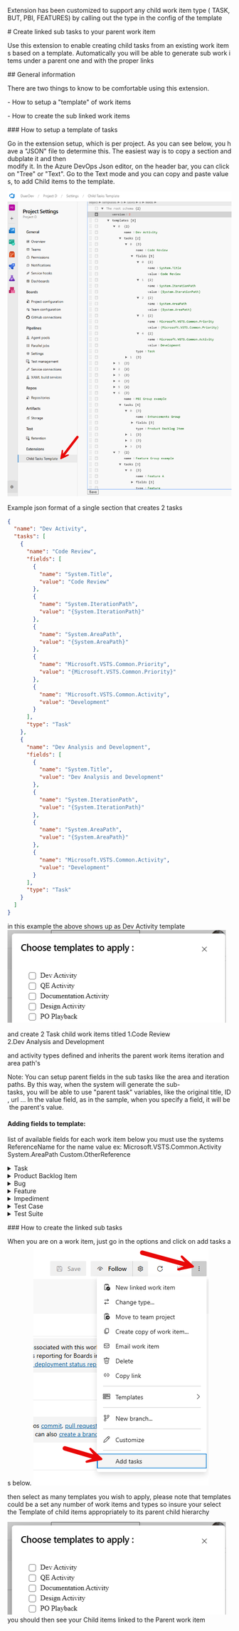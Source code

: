Extension has been customized to support any child work item type ( TASK, BUT, PBI, FEATURES) by calling out the type in the config of the template


# Create linked sub tasks to your parent work item 
  

Use this extension to enable creating child tasks from an existing work items based on a template. Automatically you will be able to generate sub work items under a parent one and with the proper links

  
## General information

  

There are two things to know to be comfortable using this extension.

  

- How to setup a "template" of work items

  

- How to create the sub linked work items

  

### How to setup a template of tasks

  

Go in the extension setup, which is per project. As you can see below, you have a "JSON" file to determine this. The easiest way is to copy a section and dubplate it and then modify it. In the Azure DevOps Json editor, on the header bar, you can click on "Tree" or "Text". Go to the Text mode and you can copy and paste values, to add Child items to the template.

![setup_screen.png](https://github.com/jasonbduer/ChildTasksWITsupport/blob/main/doc/project_setup.png)

  

Example json format of a single section that creates 2 tasks
```json
{
  "name": "Dev Activity",
  "tasks": [
    {
      "name": "Code Review",
      "fields": [
        {
          "name": "System.Title",
          "value": "Code Review"
        },
        {
          "name": "System.IterationPath",
          "value": "{System.IterationPath}"
        },
        {
          "name": "System.AreaPath",
          "value": "{System.AreaPath}"
        },
        {
          "name": "Microsoft.VSTS.Common.Priority",
          "value": "{Microsoft.VSTS.Common.Priority}"
        },
        {
          "name": "Microsoft.VSTS.Common.Activity",
          "value": "Development"
        }
      ],
      "type": "Task"
    },
    {
      "name": "Dev Analysis and Development",
      "fields": [
        {
          "name": "System.Title",
          "value": "Dev Analysis and Development"
        },
        {
          "name": "System.IterationPath",
          "value": "{System.IterationPath}"
        },
        {
          "name": "System.AreaPath",
          "value": "{System.AreaPath}"
        },
        {
          "name": "Microsoft.VSTS.Common.Activity",
          "value": "Development"
        }
      ],
      "type": "Task"
    }
  ]
}
```
  
in this example the above shows up as Dev Activity template
![image.png](https://github.com/jasonbduer/ChildTasksWITsupport/blob/main/doc/SelectTemp.png)

and create 2 Task child work items titled
1.Code Review
2.Dev Analysis and Development

and activity types defined and inherits the parent work items iteration and area path's

Note: You can setup parent fields in the sub tasks like the area and iteration paths. By this way, when the system will generate the sub-tasks, you will be able to use "parent task" variables, like the original title, ID, url ... In the value field, as in the sample, when you specify a field, it will be the parent's value.

#### Adding fields to template:
list of available fields for each work item below you must use the systems ReferenceName for the name value ex:
Microsoft.VSTS.Common.Activity
System.AreaPath
Custom.OtherReference

<details>
  <summary>Task</summary>
       
| FieldName | ReferenceName |
| --- | --- |
| Iteration Path | System.IterationPath |
| Iteration ID | System.IterationId |
| External Link Count | System.ExternalLinkCount |
| Iteration Level 7 | System.IterationLevel7 |
| Iteration Level 6 | System.IterationLevel6 |
| Iteration Level 5 | System.IterationLevel5 |
| Iteration Level 4 | System.IterationLevel4 |
| Iteration Level 3 | System.IterationLevel3 |
| Iteration Level 2 | System.IterationLevel2 |
| Iteration Level 1 | System.IterationLevel1 |
| Area Level 7 | System.AreaLevel7 |
| Area Level 6 | System.AreaLevel6 |
| Area Level 5 | System.AreaLevel5 |
| Area Level 4 | System.AreaLevel4 |
| Area Level 3 | System.AreaLevel3 |
| Area Level 2 | System.AreaLevel2 |
| Area Level 1 | System.AreaLevel1 |
| Team Project | System.TeamProject |
| Parent | System.Parent |
| Remote Link Count | System.RemoteLinkCount |
| Comment Count | System.CommentCount |
| Hyperlink Count | System.HyperLinkCount |
| Attached File Count | System.AttachedFileCount |
| Node Name | System.NodeName |
| Area Path | System.AreaPath |
| Revised Date | System.RevisedDate |
| Changed Date | System.ChangedDate |
| ID | System.Id |
| Area ID | System.AreaId |
| Authorized As | System.AuthorizedAs |
| Title | System.Title |
| State | System.State |
| Authorized Date | System.AuthorizedDate |
| Watermark | System.Watermark |
| Rev | System.Rev |
| Changed By | System.ChangedBy |
| Reason | System.Reason |
| Assigned To | System.AssignedTo |
| Work Item Type | System.WorkItemType |
| Created Date | System.CreatedDate |
| Created By | System.CreatedBy |
| Description | System.Description |
| History | System.History |
| Related Link Count | System.RelatedLinkCount |
| Tags | System.Tags |
| Board Column | System.BoardColumn |
| Board Column Done | System.BoardColumnDone |
| Board Lane | System.BoardLane |
| Priority | Microsoft.VSTS.Common.Priority |
| Remaining Work | Microsoft.VSTS.Scheduling.RemainingWork |
| Backlog Priority | Microsoft.VSTS.Common.BacklogPriority |
| Activity | Microsoft.VSTS.Common.Activity |
| State Change Date | Microsoft.VSTS.Common.StateChangeDate |
| Activated Date | Microsoft.VSTS.Common.ActivatedDate |
| Activated By | Microsoft.VSTS.Common.ActivatedBy |
| Integration Build | Microsoft.VSTS.Build.IntegrationBuild |
| Blocked | Microsoft.VSTS.CMMI.Blocked |
| Closed Date | Microsoft.VSTS.Common.ClosedDate |
| Closed By | Microsoft.VSTS.Common.ClosedBy |
| Resolved By | Microsoft.VSTS.Common.ResolvedBy |
| Resolved Date | Microsoft.VSTS.Common.ResolvedDate |
| Completed Work | Microsoft.VSTS.Scheduling.CompletedWork |
| Original Estimate | Microsoft.VSTS.Scheduling.OriginalEstimate |
| Value Area | Microsoft.VSTS.Common.ValueArea |
</details>
<details>
  <summary>Product Backlog Item</summary>
      
| FieldName | ReferenceName |
| --- | --- |
| Iteration Path | System.IterationPath |
| Iteration ID | System.IterationId |
| External Link Count | System.ExternalLinkCount |
| Iteration Level 7 | System.IterationLevel7 |
| Iteration Level 6 | System.IterationLevel6 |
| Iteration Level 5 | System.IterationLevel5 |
| Iteration Level 4 | System.IterationLevel4 |
| Iteration Level 3 | System.IterationLevel3 |
| Iteration Level 2 | System.IterationLevel2 |
| Iteration Level 1 | System.IterationLevel1 |
| Area Level 7 | System.AreaLevel7 |
| Area Level 6 | System.AreaLevel6 |
| Area Level 5 | System.AreaLevel5 |
| Area Level 4 | System.AreaLevel4 |
| Area Level 3 | System.AreaLevel3 |
| Area Level 2 | System.AreaLevel2 |
| Area Level 1 | System.AreaLevel1 |
| Team Project | System.TeamProject |
| Parent | System.Parent |
| Remote Link Count | System.RemoteLinkCount |
| Comment Count | System.CommentCount |
| Hyperlink Count | System.HyperLinkCount |
| Attached File Count | System.AttachedFileCount |
| Node Name | System.NodeName |
| Area Path | System.AreaPath |
| Revised Date | System.RevisedDate |
| Changed Date | System.ChangedDate |
| ID | System.Id |
| Area ID | System.AreaId |
| Authorized As | System.AuthorizedAs |
| Title | System.Title |
| State | System.State |
| Authorized Date | System.AuthorizedDate |
| Watermark | System.Watermark |
| Rev | System.Rev |
| Changed By | System.ChangedBy |
| Reason | System.Reason |
| Assigned To | System.AssignedTo |
| Work Item Type | System.WorkItemType |
| Created Date | System.CreatedDate |
| Created By | System.CreatedBy |
| Description | System.Description |
| History | System.History |
| Related Link Count | System.RelatedLinkCount |
| Tags | System.Tags |
| Board Column | System.BoardColumn |
| Board Column Done | System.BoardColumnDone |
| Board Lane | System.BoardLane |
| State Change Date | Microsoft.VSTS.Common.StateChangeDate |
| Closed Date | Microsoft.VSTS.Common.ClosedDate |
| Closed By | Microsoft.VSTS.Common.ClosedBy |
| Activated Date | Microsoft.VSTS.Common.ActivatedDate |
| Activated By | Microsoft.VSTS.Common.ActivatedBy |
| Backlog Priority | Microsoft.VSTS.Common.BacklogPriority |
| Business Value | Microsoft.VSTS.Common.BusinessValue |
| Effort | Microsoft.VSTS.Scheduling.Effort |
| Acceptance Criteria | Microsoft.VSTS.Common.AcceptanceCriteria |
| Priority | Microsoft.VSTS.Common.Priority |
| Value Area | Microsoft.VSTS.Common.ValueArea |
| Integration Build | Microsoft.VSTS.Build.IntegrationBuild |
| Resolved By | Microsoft.VSTS.Common.ResolvedBy |
| Resolved Date | Microsoft.VSTS.Common.ResolvedDate |
| Other Reference | Custom.OtherReference |.
</details>
<details>
  <summary>Bug</summary>
       
| FieldName | ReferenceName |
| --- | --- |
| Iteration Path | System.IterationPath |
| Iteration ID | System.IterationId |
| External Link Count | System.ExternalLinkCount |
| Iteration Level 7 | System.IterationLevel7 |
| Iteration Level 6 | System.IterationLevel6 |
| Iteration Level 5 | System.IterationLevel5 |
| Iteration Level 4 | System.IterationLevel4 |
| Iteration Level 3 | System.IterationLevel3 |
| Iteration Level 2 | System.IterationLevel2 |
| Iteration Level 1 | System.IterationLevel1 |
| Area Level 7 | System.AreaLevel7 |
| Area Level 6 | System.AreaLevel6 |
| Area Level 5 | System.AreaLevel5 |
| Area Level 4 | System.AreaLevel4 |
| Area Level 3 | System.AreaLevel3 |
| Area Level 2 | System.AreaLevel2 |
| Area Level 1 | System.AreaLevel1 |
| Team Project | System.TeamProject |
| Parent | System.Parent |
| Remote Link Count | System.RemoteLinkCount |
| Comment Count | System.CommentCount |
| Hyperlink Count | System.HyperLinkCount |
| Attached File Count | System.AttachedFileCount |
| Node Name | System.NodeName |
| Area Path | System.AreaPath |
| Revised Date | System.RevisedDate |
| Changed Date | System.ChangedDate |
| ID | System.Id |
| Area ID | System.AreaId |
| Authorized As | System.AuthorizedAs |
| Title | System.Title |
| State | System.State |
| Authorized Date | System.AuthorizedDate |
| Watermark | System.Watermark |
| Rev | System.Rev |
| Changed By | System.ChangedBy |
| Reason | System.Reason |
| Assigned To | System.AssignedTo |
| Work Item Type | System.WorkItemType |
| Created Date | System.CreatedDate |
| Created By | System.CreatedBy |
| Description | System.Description |
| History | System.History |
| Related Link Count | System.RelatedLinkCount |
| Tags | System.Tags |
| Board Column | System.BoardColumn |
| Board Column Done | System.BoardColumnDone |
| Board Lane | System.BoardLane |
| System Info | Microsoft.VSTS.TCM.SystemInfo |
| Closed Date | Microsoft.VSTS.Common.ClosedDate |
| Closed By | Microsoft.VSTS.Common.ClosedBy |
| Activated Date | Microsoft.VSTS.Common.ActivatedDate |
| Activated By | Microsoft.VSTS.Common.ActivatedBy |
| Repro Steps | Microsoft.VSTS.TCM.ReproSteps |
| Backlog Priority | Microsoft.VSTS.Common.BacklogPriority |
| Effort | Microsoft.VSTS.Scheduling.Effort |
| Remaining Work | Microsoft.VSTS.Scheduling.RemainingWork |
| Activity | Microsoft.VSTS.Common.Activity |
| Acceptance Criteria | Microsoft.VSTS.Common.AcceptanceCriteria |
| Priority | Microsoft.VSTS.Common.Priority |
| Severity | Microsoft.VSTS.Common.Severity |
| Value Area | Microsoft.VSTS.Common.ValueArea |
| State Change Date | Microsoft.VSTS.Common.StateChangeDate |
| Integration Build | Microsoft.VSTS.Build.IntegrationBuild |
| Found In | Microsoft.VSTS.Build.FoundIn |
| Resolved By | Microsoft.VSTS.Common.ResolvedBy |
| Resolved Date | Microsoft.VSTS.Common.ResolvedDate |
| Completed Work | Microsoft.VSTS.Scheduling.CompletedWork |
</details>
<details>
  <summary>Feature</summary>
     
| FieldName | ReferenceName |
| --- | --- |
| Iteration Path | System.IterationPath |
| Iteration ID | System.IterationId |
| External Link Count | System.ExternalLinkCount |
| Iteration Level 7 | System.IterationLevel7 |
| Iteration Level 6 | System.IterationLevel6 |
| Iteration Level 5 | System.IterationLevel5 |
| Iteration Level 4 | System.IterationLevel4 |
| Iteration Level 3 | System.IterationLevel3 |
| Iteration Level 2 | System.IterationLevel2 |
| Iteration Level 1 | System.IterationLevel1 |
| Area Level 7 | System.AreaLevel7 |
| Area Level 6 | System.AreaLevel6 |
| Area Level 5 | System.AreaLevel5 |
| Area Level 4 | System.AreaLevel4 |
| Area Level 3 | System.AreaLevel3 |
| Area Level 2 | System.AreaLevel2 |
| Area Level 1 | System.AreaLevel1 |
| Team Project | System.TeamProject |
| Parent | System.Parent |
| Remote Link Count | System.RemoteLinkCount |
| Comment Count | System.CommentCount |
| Hyperlink Count | System.HyperLinkCount |
| Attached File Count | System.AttachedFileCount |
| Node Name | System.NodeName |
| Area Path | System.AreaPath |
| Revised Date | System.RevisedDate |
| Changed Date | System.ChangedDate |
| ID | System.Id |
| Area ID | System.AreaId |
| Authorized As | System.AuthorizedAs |
| Title | System.Title |
| State | System.State |
| Authorized Date | System.AuthorizedDate |
| Watermark | System.Watermark |
| Rev | System.Rev |
| Changed By | System.ChangedBy |
| Reason | System.Reason |
| Assigned To | System.AssignedTo |
| Work Item Type | System.WorkItemType |
| Created Date | System.CreatedDate |
| Created By | System.CreatedBy |
| Description | System.Description |
| History | System.History |
| Related Link Count | System.RelatedLinkCount |
| Tags | System.Tags |
| Board Column | System.BoardColumn |
| Board Column Done | System.BoardColumnDone |
| Board Lane | System.BoardLane |
| Backlog Priority | Microsoft.VSTS.Common.BacklogPriority |
| State Change Date | Microsoft.VSTS.Common.StateChangeDate |
| Activated Date | Microsoft.VSTS.Common.ActivatedDate |
| Activated By | Microsoft.VSTS.Common.ActivatedBy |
| Closed Date | Microsoft.VSTS.Common.ClosedDate |
| Closed By | Microsoft.VSTS.Common.ClosedBy |
| Priority | Microsoft.VSTS.Common.Priority |
| Target Date | Microsoft.VSTS.Scheduling.TargetDate |
| Start Date | Microsoft.VSTS.Scheduling.StartDate |
| Business Value | Microsoft.VSTS.Common.BusinessValue |
| Time Criticality | Microsoft.VSTS.Common.TimeCriticality |
| Effort | Microsoft.VSTS.Scheduling.Effort |
| Value Area | Microsoft.VSTS.Common.ValueArea |
| Integration Build | Microsoft.VSTS.Build.IntegrationBuild |
| Acceptance Criteria | Microsoft.VSTS.Common.AcceptanceCriteria |
| Resolved By | Microsoft.VSTS.Common.ResolvedBy |
| Resolved Date | Microsoft.VSTS.Common.ResolvedDate |
| Other Reference | Custom.OtherReference |
</details>
<details>
  <summary>Impediment</summary>
     
| FieldName | ReferenceName |
| --- | --- |
| Iteration Path | System.IterationPath |
| Iteration ID | System.IterationId |
| External Link Count | System.ExternalLinkCount |
| Iteration Level 7 | System.IterationLevel7 |
| Iteration Level 6 | System.IterationLevel6 |
| Iteration Level 5 | System.IterationLevel5 |
| Iteration Level 4 | System.IterationLevel4 |
| Iteration Level 3 | System.IterationLevel3 |
| Iteration Level 2 | System.IterationLevel2 |
| Iteration Level 1 | System.IterationLevel1 |
| Area Level 7 | System.AreaLevel7 |
| Area Level 6 | System.AreaLevel6 |
| Area Level 5 | System.AreaLevel5 |
| Area Level 4 | System.AreaLevel4 |
| Area Level 3 | System.AreaLevel3 |
| Area Level 2 | System.AreaLevel2 |
| Area Level 1 | System.AreaLevel1 |
| Team Project | System.TeamProject |
| Parent | System.Parent |
| Remote Link Count | System.RemoteLinkCount |
| Comment Count | System.CommentCount |
| Hyperlink Count | System.HyperLinkCount |
| Attached File Count | System.AttachedFileCount |
| Node Name | System.NodeName |
| Area Path | System.AreaPath |
| Revised Date | System.RevisedDate |
| Changed Date | System.ChangedDate |
| ID | System.Id |
| Area ID | System.AreaId |
| Authorized As | System.AuthorizedAs |
| Title | System.Title |
| State | System.State |
| Authorized Date | System.AuthorizedDate |
| Watermark | System.Watermark |
| Rev | System.Rev |
| Changed By | System.ChangedBy |
| Reason | System.Reason |
| Assigned To | System.AssignedTo |
| Work Item Type | System.WorkItemType |
| Created Date | System.CreatedDate |
| Created By | System.CreatedBy |
| Description | System.Description |
| History | System.History |
| Related Link Count | System.RelatedLinkCount |
| Tags | System.Tags |
| Board Column | System.BoardColumn |
| Board Column Done | System.BoardColumnDone |
| Board Lane | System.BoardLane |
| Resolution | Microsoft.VSTS.Common.Resolution |
| Closed Date | Microsoft.VSTS.Common.ClosedDate |
| Closed By | Microsoft.VSTS.Common.ClosedBy |
| State Change Date | Microsoft.VSTS.Common.StateChangeDate |
| Integration Build | Microsoft.VSTS.Build.IntegrationBuild |
| Priority | Microsoft.VSTS.Common.Priority |
| Resolved By | Microsoft.VSTS.Common.ResolvedBy |
| Resolved Date | Microsoft.VSTS.Common.ResolvedDate |
| Activated Date | Microsoft.VSTS.Common.ActivatedDate |
| Activated By | Microsoft.VSTS.Common.ActivatedBy |
| Backlog Priority | Microsoft.VSTS.Common.BacklogPriority |
| Effort | Microsoft.VSTS.Scheduling.Effort |
</details>
<details>
  <summary>Test Case</summary>
     
| FieldName | ReferenceName |
| --- | --- |
| Iteration Path | System.IterationPath |
| Iteration ID | System.IterationId |
| External Link Count | System.ExternalLinkCount |
| Iteration Level 7 | System.IterationLevel7 |
| Iteration Level 6 | System.IterationLevel6 |
| Iteration Level 5 | System.IterationLevel5 |
| Iteration Level 4 | System.IterationLevel4 |
| Iteration Level 3 | System.IterationLevel3 |
| Iteration Level 2 | System.IterationLevel2 |
| Iteration Level 1 | System.IterationLevel1 |
| Area Level 7 | System.AreaLevel7 |
| Area Level 6 | System.AreaLevel6 |
| Area Level 5 | System.AreaLevel5 |
| Area Level 4 | System.AreaLevel4 |
| Area Level 3 | System.AreaLevel3 |
| Area Level 2 | System.AreaLevel2 |
| Area Level 1 | System.AreaLevel1 |
| Team Project | System.TeamProject |
| Parent | System.Parent |
| Remote Link Count | System.RemoteLinkCount |
| Comment Count | System.CommentCount |
| Hyperlink Count | System.HyperLinkCount |
| Attached File Count | System.AttachedFileCount |
| Node Name | System.NodeName |
| Area Path | System.AreaPath |
| Revised Date | System.RevisedDate |
| Changed Date | System.ChangedDate |
| ID | System.Id |
| Area ID | System.AreaId |
| Authorized As | System.AuthorizedAs |
| Title | System.Title |
| State | System.State |
| Authorized Date | System.AuthorizedDate |
| Watermark | System.Watermark |
| Rev | System.Rev |
| Changed By | System.ChangedBy |
| Reason | System.Reason |
| Assigned To | System.AssignedTo |
| Work Item Type | System.WorkItemType |
| Created Date | System.CreatedDate |
| Created By | System.CreatedBy |
| Description | System.Description |
| History | System.History |
| Related Link Count | System.RelatedLinkCount |
| Tags | System.Tags |
| Board Column | System.BoardColumn |
| Board Column Done | System.BoardColumnDone |
| Board Lane | System.BoardLane |
| State Change Date | Microsoft.VSTS.Common.StateChangeDate |
| Activated Date | Microsoft.VSTS.Common.ActivatedDate |
| Activated By | Microsoft.VSTS.Common.ActivatedBy |
| Closed Date | Microsoft.VSTS.Common.ClosedDate |
| Closed By | Microsoft.VSTS.Common.ClosedBy |
| Priority | Microsoft.VSTS.Common.Priority |
| Steps | Microsoft.VSTS.TCM.Steps |
| Automated Test Name | Microsoft.VSTS.TCM.AutomatedTestName |
| Automated Test Storage | Microsoft.VSTS.TCM.AutomatedTestStorage |
| Automated Test Id | Microsoft.VSTS.TCM.AutomatedTestId |
| Automated Test Type | Microsoft.VSTS.TCM.AutomatedTestType |
| Parameters | Microsoft.VSTS.TCM.Parameters |
| Local Data Source | Microsoft.VSTS.TCM.LocalDataSource |
| Automation status | Microsoft.VSTS.TCM.AutomationStatus |
| Integration Build | Microsoft.VSTS.Build.IntegrationBuild |
</details>
  <details>
  <summary>Test Suite</summary>
     
| FieldName | ReferenceName |
| --- | --- |
| Iteration Path | System.IterationPath |
| Iteration ID | System.IterationId |
| External Link Count | System.ExternalLinkCount |
| Iteration Level 7 | System.IterationLevel7 |
| Iteration Level 6 | System.IterationLevel6 |
| Iteration Level 5 | System.IterationLevel5 |
| Iteration Level 4 | System.IterationLevel4 |
| Iteration Level 3 | System.IterationLevel3 |
| Iteration Level 2 | System.IterationLevel2 |
| Iteration Level 1 | System.IterationLevel1 |
| Area Level 7 | System.AreaLevel7 |
| Area Level 6 | System.AreaLevel6 |
| Area Level 5 | System.AreaLevel5 |
| Area Level 4 | System.AreaLevel4 |
| Area Level 3 | System.AreaLevel3 |
| Area Level 2 | System.AreaLevel2 |
| Area Level 1 | System.AreaLevel1 |
| Team Project | System.TeamProject |
| Parent | System.Parent |
| Remote Link Count | System.RemoteLinkCount |
| Comment Count | System.CommentCount |
| Hyperlink Count | System.HyperLinkCount |
| Attached File Count | System.AttachedFileCount |
| Node Name | System.NodeName |
| Area Path | System.AreaPath |
| Revised Date | System.RevisedDate |
| Changed Date | System.ChangedDate |
| ID | System.Id |
| Area ID | System.AreaId |
| Authorized As | System.AuthorizedAs |
| Title | System.Title |
| State | System.State |
| Authorized Date | System.AuthorizedDate |
| Watermark | System.Watermark |
| Rev | System.Rev |
| Changed By | System.ChangedBy |
| Reason | System.Reason |
| Assigned To | System.AssignedTo |
| Work Item Type | System.WorkItemType |
| Created Date | System.CreatedDate |
| Created By | System.CreatedBy |
| Description | System.Description |
| History | System.History |
| Related Link Count | System.RelatedLinkCount |
| Tags | System.Tags |
| Board Column | System.BoardColumn |
| Board Column Done | System.BoardColumnDone |
| Board Lane | System.BoardLane |
| Integration Build | Microsoft.VSTS.Build.IntegrationBuild |
| Test Suite Type Id | Microsoft.VSTS.TCM.TestSuiteTypeId |
| Test Suite Type | Microsoft.VSTS.TCM.TestSuiteType |
| Query Text | Microsoft.VSTS.TCM.QueryText |
| Test Suite Audit | Microsoft.VSTS.TCM.TestSuiteAudit |
</details>

### How to create the linked sub tasks

  

When you are on a work item, just go in the options and click on add tasks as below.
![image.png](https://github.com/jasonbduer/ChildTasksWITsupport/blob/main/doc/AddTasks.png)

then select as many templates you wish to apply, please note that templates could be a set any number of work items and types so insure your select the Template of child items appropriately to its parent child hierarchy

![image.png](https://github.com/jasonbduer/ChildTasksWITsupport/blob/main/doc/SelectTemp.png)
you should then see your Child items linked to the Parent work item

  

